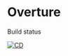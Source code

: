 # Overture

Build status

[![CD](https://github.com/MCGPPeters/Overture/actions/workflows/dotnet-core.yml/badge.svg)](https://github.com/MCGPPeters/Overture/actions/workflows/dotnet-core.yml)